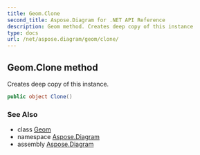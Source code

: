```yaml
---
title: Geom.Clone
second_title: Aspose.Diagram for .NET API Reference
description: Geom method. Creates deep copy of this instance
type: docs
url: /net/aspose.diagram/geom/clone/
---
```

## Geom.Clone method

Creates deep copy of this instance.

```csharp
public object Clone()
```

### See Also

* class [Geom](../)
* namespace [Aspose.Diagram](../../geom/)
* assembly [Aspose.Diagram](../../../)


